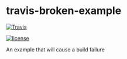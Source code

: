 # travis-broken-example

[![Travis](https://img.shields.io/travis/rust-lang/rust.svg)]()

[![license](https://img.shields.io/github/license/mashape/apistatus.svg)]()

An example that will cause a build failure

